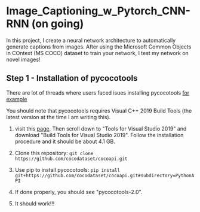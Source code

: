# Image_Captioning_w_Pytorch_CNN-RNN (on going)
In this project, I create a neural network architecture to automatically generate captions from images.  After using the Microsoft Common Objects in COntext (MS COCO) dataset to train your network, I test my network on novel images!

## Step 1 - Installation of pycocotools
There are lot of threads where users faced isues installing pycocotools [for example](https://github.com/cocodataset/cocoapi/issues/272)

You should note that pycocotools requires Visual C++ 2019 Build Tools (the latest version at the time I am writing this).

1. visit this [page](https://visualstudio.microsoft.com/downloads/). Then scroll down to "Tools for Visual Studio 2019" and download "Build Tools for Visual Studio 2019". Follow the installation procedure and it should be about 4.1 GB.

2. Clone this repository: `git clone https://github.com/cocodataset/cocoapi.git`

3. Use pip to install pycocotools: `pip install git+https://github.com/cocodataset/cocoapi.git#subdirectory=PythonAPI`

4. If done properly, you should see "pycocotools-2.0".

5. It should work!!!

